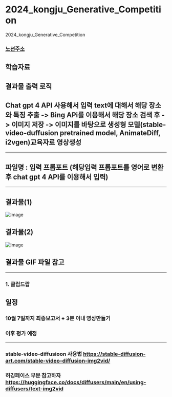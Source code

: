 # 2024_kongju_Generative_Competition
2024_kongju_Generative_Competition


### [노션주소](https://www.notion.so/AI-A-to-Z-9930e0919e0f47d889080f84e4622036)

## 학습자료 





## 결과물 출력 로직


## Chat gpt 4 API 사용해서 입력 text에 대해서 해당 장소와 특징 추출 -> Bing APi를 이용해서 해당 장소 검색 후 -> 이미지 저장 -> 이미지를 바탕으로 생성형 모델(stable-video-duffusion pretrained model, AnimateDiff, i2vgen)교육자료 영상생성


----------------

## 파일명 : 입력 프롭포트 (해당입력 프롭포트를 영어로 변환 후 chat gpt 4 API를 이용해서 입력)



--------------------------

## 결과물(1)

![image](https://github.com/user-attachments/assets/61043ce7-8c8a-4483-ac49-bc9fd6ff79ca)

## 결과물(2)

![image](https://github.com/user-attachments/assets/66b255f9-ed80-41f8-92b3-1971182815e0)

## 결과물 GIF 파일 참고

---------------------

### 1. 클립드랍


## 일정 

### 10월 7일까지 최종보고서 + 3분 이내 영상만들기

### 이후 평가 예정


-----------

### stable-video-diffusioon 사용법 https://stable-diffusion-art.com/stable-video-diffusion-img2vid/

### 허깅페이스 부분 참고하자 https://huggingface.co/docs/diffusers/main/en/using-diffusers/text-img2vid
